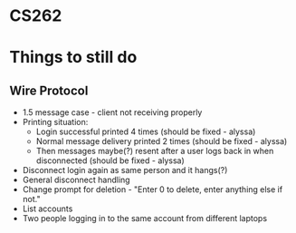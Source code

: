 # CS262

# Things to still do
## Wire Protocol
- 1.5 message case - client not receiving properly
- Printing situation:
  - Login successful printed 4 times (should be fixed - alyssa)
  - Normal message delivery printed 2 times (should be fixed - alyssa)
  - Then messages maybe(?) resent after a user logs back in when disconnected (should be fixed - alyssa)
- Disconnect login again as same person and it hangs(?)
- General disconnect handling
- Change prompt for deletion - "Enter 0 to delete, enter anything else if not."
- List accounts
- Two people logging in to the same account from different laptops
